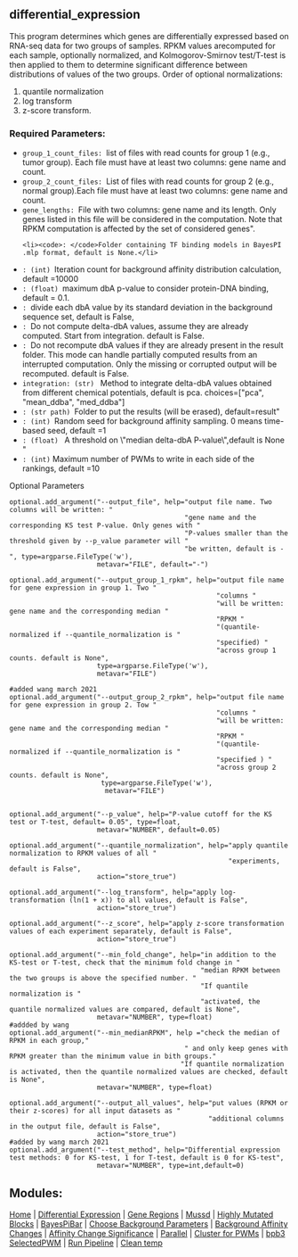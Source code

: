 ## differential_expression
<p>This program determines which genes are differentially expressed based on RNA-seq data for two groups of samples. RPKM values arecomputed for each sample, optionally normalized, and Kolmogorov-Smirnov test/T-test is then applied to them to determine significant difference between distributions of values of the two groups. Order of optional normalizations: 
    
  </p>
<ol> 
  <li>quantile normalization</li> 
  <li>log transform</li> 
  <li>z-score transform. </li> 
</ol>

### Required Parameters:
<ul>
  <li><code>group_1_count_files: </code>list of files with read counts for group 1 (e.g., tumor group). Each file must have at least two columns: gene name and count. </li>
  <li><code>group_2_count_files: </code>List of files with read counts for group 2 (e.g., normal group).Each file must have at least two columns: gene name and count.</li>
  <li><code>gene_lengths: </code>File with two columns: gene name and its length. Only genes listed in this file will be considered in the computation. Note that RPKM computation is affected by the set of considered genes".</li>
  
  </ul>
<ul>    
    
    <li><code>: </code>Folder containing TF binding models in BayesPI .mlp format, default is None.</li>
  <li><code>: (int) </code>Iteration count for background affinity distribution calculation, default =10000 </li>
  <li><code>: (float) </code>maximum dbA p-value to consider protein-DNA binding, default = 0.1.</li>
  <li><code>: </code>divide each dbA value by its standard deviation in the background sequence set, default is False,</li>
  <li><code>: </code>Do not compute delta-dbA values, assume they are already computed. Start from integration. default is False.</li>
  <li><code>: </code>Do not recompute dbA values if they are already present in the result folder. This mode can handle partially computed results from an interrupted computation. Only the missing or corrupted output will be recomputed. default is False.</li>
  <li><code>integration: (str) </code> Method to integrate delta-dbA values obtained from different chemical potentials, default is pca. choices=["pca", "mean_ddba", "med_ddba"] </li>
  <li><code>: (str path) </code>Folder to put the results (will be erased), default=result"</li>
  <li><code>: (int) </code>Random seed for background affinity sampling. 0 means time-based seed, default =1 </li>
  <li><code>: (float) </code> A threshold on \"median delta-dbA P-value\",default is None "</li>
  <li><code>: (int)</code> Maximum number of PWMs to write in each side of the rankings, default =10</li>
 
  </ul>

Optional Parameters



    

   

    optional.add_argument("--output_file", help="output file name. Two columns will be written: "
                                                "gene name and the corresponding KS test P-value. Only genes with "
                                                "P-values smaller than the threshold given by --p_value parameter will "
                                                "be written, default is -", type=argparse.FileType('w'),
                          metavar="FILE", default="-")

    optional.add_argument("--output_group_1_rpkm", help="output file name for gene expression in group 1. Two "
                                                        "columns "
                                                        "will be written: gene name and the corresponding median "
                                                        "RPKM "
                                                        "(quantile-normalized if --quantile_normalization is "
                                                        "specified) "
                                                        "across group 1 counts. default is None",
                          type=argparse.FileType('w'),
                          metavar="FILE")

    #added wang march 2021
    optional.add_argument("--output_group_2_rpkm", help="output file name for gene expression in group 2. Tow "
                                                        "columns "
                                                        "will be written: gene name and the corresponding median "
                                                        "RPKM "
                                                        "(quantile-normalized if --quantile_normalization is "
                                                        "specified ) "
                                                        "across group 2 counts. default is None", 
                           type=argparse.FileType('w'),
                            metavar="FILE")


    optional.add_argument("--p_value", help="P-value cutoff for the KS test or T-test, default= 0.05", type=float,
                          metavar="NUMBER", default=0.05)

    optional.add_argument("--quantile_normalization", help="apply quantile normalization to RPKM values of all "
                                                           "experiments, default is False",
                          action="store_true")

    optional.add_argument("--log_transform", help="apply log-transformation (ln(1 + x)) to all values, default is False",
                          action="store_true")

    optional.add_argument("--z_score", help="apply z-score transformation values of each experiment separately, default is False",
                          action="store_true")

    optional.add_argument("--min_fold_change", help="in addition to the KS-test or T-test, check that the minimum fold change in "
                                                    "median RPKM between the two groups is above the specified number. "
                                                    "If quantile normalization is "
                                                    "activated, the quantile normalized values are compared, default is None",
                          metavar="NUMBER", type=float)
    #addded by wang
    optional.add_argument("--min_medianRPKM", help ="check the median of RPKM in each group,"
                                                " and only keep genes with RPKM greater than the minimum value in bith groups."
                                               "If quantile normalization is activated, then the quantile normalized values are checked, default is None",
                          metavar="NUMBER", type=float)

    optional.add_argument("--output_all_values", help="put values (RPKM or their z-scores) for all input datasets as "
                                                      "additional columns in the output file, default is False",
                          action="store_true")
    #added by wang march 2021
    optional.add_argument("--test_method", help="Differential expression test methods: 0 for KS-test, 1 for T-test, default is 0 for KS-test",
                          metavar="NUMBER", type=int,default=0)

## Modules:
[Home](index.md) | [Differential Expression](differential_expression.md) | [Gene Regions](gene_regions.md) | [Mussd](mussd.md) | [Highly Mutated Blocks](highly_mutated_blocks.md) | [BayesPiBar](bayespi_bar.md) | [Choose Background Parameters](choose_background_parameters.md) | [Background Affinity Changes](background_affinity_changes.md) | [Affinity Change Significance](affinity_change_significance_test.md) | [Parallel](parallel.md) | [Cluster for PWMs](make_cluster4pwm.md) | [bpb3 SelectedPWM](bpb3selectedPWM.md) | [Run Pipeline](run_pipeline.md) | [Clean temp](clean_tmp.md) 
